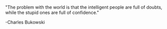 "The problem with the world is that the intelligent people are full of doubts, while the stupid ones are full of confidence."

-Charles Bukowski
